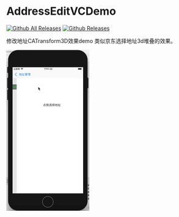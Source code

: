 # AddressEditVCDemo

[![Github All Releases](https://img.shields.io/github/downloads/diankuanghuolong/AddressEditVCDemo/total.svg)](https://github.com/diankuanghuolong/AddressEditVCDemo)
[![Github Releases](https://img.shields.io/github/downloads/diankuanghuolong/AddressEditVCDemo/latest/total.svg)](https://github.com/diankuanghuolong/AddressEditVCDemo)

修改地址CATransform3D效果demo 类似京东选择地址3d堆叠的效果。

![展示图片](https://github.com/diankuanghuolong/AddressEditVCDemo/blob/master/AddressDemo/showImages/地址管理动画效果.gif)
